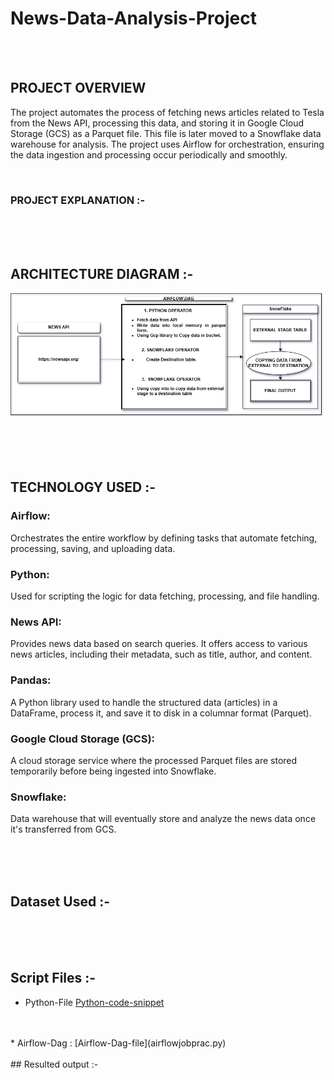 # News-Data-Analysis-Project




  <br>
  <br>
   

## PROJECT OVERVIEW

The project automates the process of fetching news articles related to Tesla from the News API, processing this data, and storing it in Google Cloud Storage (GCS) as a Parquet file. This file is later moved to a Snowflake data warehouse for analysis. The project uses Airflow for orchestration, ensuring the data ingestion and processing occur periodically and smoothly.

 <br>




### PROJECT EXPLANATION :-  

  
  
  
   
   
      


     

  
























<br>
<br>
<br>

## ARCHITECTURE DIAGRAM :-

![Project Architecture](NEWS_DATA_ANALYSIS_ARCHITECTURE.png)  










<br>
<br>
<br>

## TECHNOLOGY USED :-

<h3>Airflow:</h3>

Orchestrates the entire workflow by defining tasks that automate fetching, processing, saving, and uploading data.

<h3>Python:</h3>

Used for scripting the logic for data fetching, processing, and file handling.

<h3>News API:</h3>

Provides news data based on search queries. It offers access to various news articles, including their metadata, such as title, author, and content.

<h3>Pandas:</h3>

A Python library used to handle the structured data (articles) in a DataFrame, process it, and save it to disk in a columnar format (Parquet).

<h3>Google Cloud Storage (GCS):</h3>

A cloud storage service where the processed Parquet files are stored temporarily before being ingested into Snowflake.

<h3>Snowflake:</h3>

Data warehouse that will eventually store and analyze the news data once it's transferred from GCS.











<br>
<br>
<br>

## Dataset Used  :-




<br>
<br>
<br>

## Script Files  :-
* Python-File
[Python-code-snippet](prac2.py)
 </br>
 </br>
 * Airflow-Dag : 
 [Airflow-Dag-file](airflowjobprac.py)

  </br>
  </br>
## Resulted output :-










